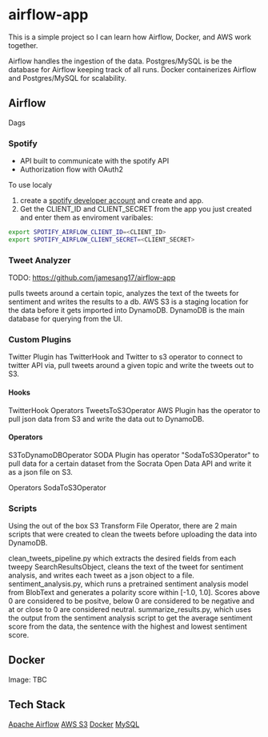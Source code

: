 # airflow-app
This is a simple project so I can learn how Airflow, Docker, and AWS work together.

Airflow handles the ingestion of the data. Postgres/MySQL is be the database for Airflow keeping track of all runs. Docker containerizes Airflow and Postgres/MySQL for scalability. 


## Airflow

Dags

### Spotify
- API built to communicate with the spotify API
- Authorization flow with OAuth2

To use localy

1) create a [spotify developer account](https://developer.spotify.com/dashboard/applications) and create and app. 
2) Get the CLIENT_ID and CLIENT_SECRET from the app you just created and enter them as enviroment varibales:

```bash
export SPOTIFY_AIRFLOW_CLIENT_ID=<CLIENT_ID>
export SPOTIFY_AIRFLOW_CLIENT_SECRET=<CLIENT_SECRET>
```

### Tweet Analyzer
TODO: https://github.com/jamesang17/airflow-app

pulls tweets around a certain topic, analyzes the text of the tweets for sentiment and writes the results to a db.
AWS S3 is a staging location for the data before it gets imported into DynamoDB. DynamoDB is the main database for querying from the UI.

### Custom Plugins
Twitter Plugin has TwitterHook and Twitter to s3 operator to connect to twitter API via, pull tweets around a given topic and write the tweets out to S3.

#### Hooks
TwitterHook
Operators
TweetsToS3Operator
AWS Plugin has the operator to pull json data from S3 and write the data out to DynamoDB.

#### Operators
S3ToDynamoDBOperator
SODA Plugin has operator "SodaToS3Operator" to pull data for a certain dataset from the Socrata Open Data API and write it as a json file on S3.

Operators SodaToS3Operator
### Scripts
Using the out of the box S3 Transform File Operator, there are 2 main scripts that were created to clean the tweets before uploading the data into DynamoDB.

clean_tweets_pipeline.py which extracts the desired fields from each tweepy SearchResultsObject, cleans the text of the tweet for sentiment analysis, and writes each tweet as a json object to a file.
sentiment_analysis.py, which runs a pretrained sentiment analysis model from BlobText and generates a polarity score within [-1.0, 1.0]. Scores above 0 are considered to be positve, below 0 are considered to be negative and at or close to 0 are considered neutral.
summarize_results.py, which uses the output from the sentiment analysis script to get the average sentiment score from the data, the sentence with the highest and lowest sentiment score.

## Docker
Image: TBC

## Tech Stack
[Apache Airflow](https://airflow.apache.org/)
[AWS S3](https://aws.amazon.com/s3/)
[Docker](https://www.docker.com/)
[MySQL](https://www.postgresql.org/)